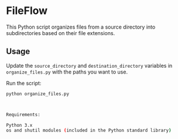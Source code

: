 # FileFlow
This Python script organizes files from a source directory into subdirectories based on their file extensions.



## Usage

Update the `source_directory` and `destination_directory` variables in `organize_files.py` with the paths you want to use.



Run the script:

```bash
python organize_files.py



Requirements:

Python 3.x
os and shutil modules (included in the Python standard library)
